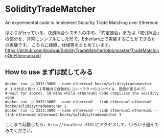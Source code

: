 # SolidityTradeMatcher
An experimental code to implement Security Trade Matching over Ethereum

ほふりが行っている、決済照合システムの中の、「約定照合」または「取引照合」の部分を、非常にシンプルにした形で、Etherium上で実装することができるかの実験です。
こちらに経緯、仕様等をまとめています。
https://github.com/kkoiwai/SolidityTradeMatcher/blob/master/TradeMatchingOnEthereum.pdf

## How to use まずは試してみる

    docker run -p 3331:3000 --name ethereum1 kocko/soliditytradematcher
    # １０分ほど待つ（１号機内で自動的にコントラクトのコンパイル、登録が走るので）
    # wait for approc. 10 mins while ethereum1 node compilies the solidity code
    docker run -p 3332:3000 --name ethereum2 --link ethereum1:ethereum1 kocko/soliditytradematcher 2
    docker run -p 3333:3000 --name ethereum3 --link ethereum1:ethereum1 --link ethereum2:ethereum2 kocko/soliditytradematcher 3

ここまで起動したら、`http://localhost:3331` にアクセスして、いろいろ遊んでみてください。
